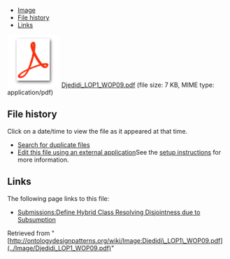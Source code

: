 * [Image](../Image/Djedidi_LOP1_WOP09.pdf#file)
* [File history](../Image/Djedidi_LOP1_WOP09.pdf#filehistory)
* [Links](../Image/Djedidi_LOP1_WOP09.pdf#filelinks)

[![](../skins/common/images/icons/fileicon-pdf.png)](../Image/Djedidi_LOP1_WOP09.pdf "Djedidi LOP1 WOP09.pdf")
[Djedidi\_LOP1\_WOP09.pdf](../images/d/d4/Djedidi_LOP1_WOP09.pdf "Djedidi LOP1 WOP09.pdf")‎  (file size: 7 KB, MIME type: application/pdf)





## File history

Click on a date/time to view the file as it appeared at that time.



  
* [Search for duplicate files](http://ontologydesignpatterns.org/wiki/Special:FileDuplicateSearch/Djedidi_LOP1_WOP09.pdf "Special:FileDuplicateSearch/Djedidi LOP1 WOP09.pdf")
* [Edit this file using an external application](http://ontologydesignpatterns.org/wiki/index.php?title=Image:Djedidi_LOP1_WOP09.pdf&action=edit&externaledit=true&mode=file "Image:Djedidi LOP1 WOP09.pdf")See the [setup instructions](http://www.mediawiki.org/wiki/Manual:External_editors "http://www.mediawiki.org/wiki/Manual:External_editors") for more information.

## Links



The following page links to this file:


* [Submissions:Define Hybrid Class Resolving Disjointness due to Subsumption](../Submissions/Define_Hybrid_Class_Resolving_Disjointness_due_to_Subsumption "Submissions:Define Hybrid Class Resolving Disjointness due to Subsumption")


Retrieved from "[http://ontologydesignpatterns.org/wiki/Image:Djedidi\_LOP1\_WOP09.pdf](../Image/Djedidi_LOP1_WOP09.pdf)"
